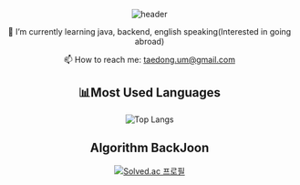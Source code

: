 
<!--
**TaeDongUm/taedongum** is a ✨ _special_ ✨ repository because its `README.md` (this file) appears on your GitHub profile.
-->
<div align="center">
  
![header](https://capsule-render.vercel.app/api?type=transparent&color=9900FF&height=300&section=header&text=Welcome!&&fontColor=9900FF&fontSize=80)

🌱 I’m currently learning java, backend, english speaking(Interested in going abroad)

📫 How to reach me: taedong.um@gmail.com
  

## 📊Most Used Languages

![Top Langs](https://github-readme-stats.vercel.app/api/top-langs/?username=TaeDongUm&layout=Demo&theme=onedark)
<!--
![TaeDongUm github-stats](https://stats.hyochan.dev/api/github-stats-advanced?login=TaeDongUm)
-->
<!--
[![Top Langs](https://github-readme-stats.vercel.app/api/top-langs/?username=TaeDongUm&hide=PowerShell,Batchfile&layout=compact)]
-->

## Algorithm BackJoon
[![Solved.ac 프로필](http://mazassumnida.wtf/api/v2/generate_badge?boj=etdong)](https://solved.ac/etdong)


</div>
